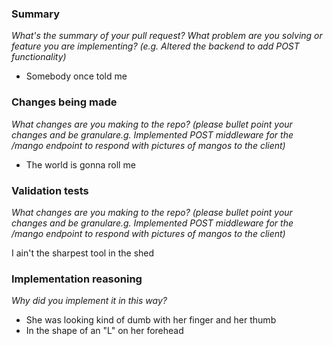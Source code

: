 ### Summary

_What's the summary of your pull request? What problem are you solving or feature you are implementing? (e.g. Altered the backend to add POST functionality)_

- Somebody once told me

### Changes being made

_What changes are you making to the repo? (please bullet point your changes and be granulare.g. Implemented POST middleware for the /mango endpoint to respond with pictures of mangos to the client)_

- The world is gonna roll me

### Validation tests

_What changes are you making to the repo? (please bullet point your changes and be granulare.g. Implemented POST middleware for the /mango endpoint to respond with pictures of mangos to the client)_

I ain't the sharpest tool in the shed

### Implementation reasoning

_Why did you implement it in this way?_

- She was looking kind of dumb with her finger and her thumb
- In the shape of an "L" on her forehead
